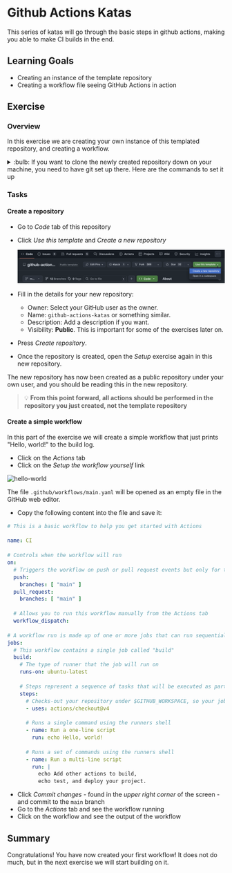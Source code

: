 # Github Actions Katas

This series of katas will go through the basic steps in github actions, making you able to make CI builds in the end.

## Learning Goals

- Creating an instance of the template repository
- Creating a workflow file seeing GitHub Actions in action

## Exercise

### Overview

In this exercise we are creating your own instance of this templated repository, and creating a workflow.

<details>
<summary>:bulb: If you want to clone the newly created repository down on your machine, you need to have git set up there. Here are the commands to set it up</summary>

You need to provide your email and name to git with the following commands.

``` bash
git config --global user.email "you@example.com"
git config --global user.name "Your Name"
```

When you do a git clone, then you will be asked for your username and password. If you want to avoid that, you can set up an ssh key. [Here is a guide on how to do that](https://help.github.com/en/github/authenticating-to-github/connecting-to-github-with-ssh).  It will take you 5-10 minutes though, so if you are in a hurry, just use the username and password.

</details>

### Tasks

#### Create a repository

- Go to _Code_ tab of this repository
- Click _Use this template_ and _Create a new repository_

  ![Use this template](../img/template.png)

- Fill in the details for your new repository:

  - Owner: Select your GitHub user as the owner.
  - Name: `github-actions-katas` or something similar.
  - Description: Add a description if you want.
  - Visibility: **Public**. This is important for some of the exercises later on.
- Press _Create repository_.
- Once the repository is created, open the _Setup_ exercise again in this new repository.

The new repository has now been created as a public repository under your own user, and you should be
reading this in the new repository.

> :bulb: **From this point forward, all actions should be performed in the repository you just created, not the template repository**

#### Create a simple workflow

In this part of the exercise we will create a simple workflow that just prints "Hello, world!" to
the build log.

- Click on the _Actions_ tab
- Click on the _Setup the workflow yourself_ link

![hello-world](../img/hello-world.png)

The file `.github/workflows/main.yaml` will be opened as an empty file in the GitHub web editor.

- Copy the following content into the file and save it:

``` yaml
# This is a basic workflow to help you get started with Actions

name: CI

# Controls when the workflow will run
on:
  # Triggers the workflow on push or pull request events but only for the "main" branch
  push:
    branches: [ "main" ]
  pull_request:
    branches: [ "main" ]

  # Allows you to run this workflow manually from the Actions tab
  workflow_dispatch:

# A workflow run is made up of one or more jobs that can run sequentially or in parallel
jobs:
  # This workflow contains a single job called "build"
  build:
    # The type of runner that the job will run on
    runs-on: ubuntu-latest

    # Steps represent a sequence of tasks that will be executed as part of the job
    steps:
      # Checks-out your repository under $GITHUB_WORKSPACE, so your job can access it
      - uses: actions/checkout@v4

      # Runs a single command using the runners shell
      - name: Run a one-line script
        run: echo Hello, world!

      # Runs a set of commands using the runners shell
      - name: Run a multi-line script
        run: |
          echo Add other actions to build,
          echo test, and deploy your project.
```

- Click _Commit changes_ - found in the _upper right corner_ of the screen - and commit to the
  `main` branch
- Go to the _Actions_ tab and see the workflow running
- Click on the workflow and see the output of the workflow

## Summary

Congratulations! You have now created your first workflow!
It does not do much, but in the next exercise we will start building on it.
